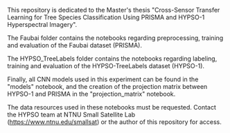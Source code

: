 This repository is dedicated to the Master's thesis "Cross-Sensor Transfer Learning for Tree
Species Classification Using PRISMA and
HYPSO-1 Hyperspectral Imagery". 

The Faubai folder contains the notebooks regarding preprocessing, training and evaluation of the Faubai dataset (PRISMA).

The HYPSO_TreeLabels folder contains the notebooks regarding labeling, training and evaluation of the HYPSO-TreeLabels dataset (HYPSO-1).

Finally, all CNN models used in this experiment can be found in the "models" notebook, and the creation of the projection matrix between HYPSO-1 and PRISMA in the "projection_matrix" notebook.


The data resources used in these notebooks must be requested. Contact the HYPSO team at NTNU Small Satellite Lab (https://www.ntnu.edu/smallsat) or the author of this repository for access. 
